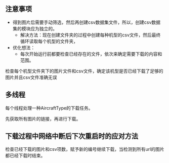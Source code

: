 ## 注意事项

* 得到图片后需要手动筛选，然后再创建csv数据集文件，所以，创建csv数据集的模块应为独立的。
  * 解决方法：现在创建文件夹的过程中创建每种机型的csv文件，然后最终循环读取每个机型的文件夹，
* 优化想法：
  * 每次开始运行前都要检查已经存在的文件，依次来确定需要下载的内容和范围。

检查每个机型文件夹下的图片文件和csv文件，确定该机型是否已经下载了足够的图片并且csv文件准确无误

## 多线程

每个线程处理一种AircraftType的下载任务。

先获取所有图片的链接，再进行下载。



## 下载过程中网络中断后下次重启时的应对方法

检查已经下载的图片和csv项数，赋予新的编号继续下载，当检测到所有url的图片都已经下载时结束。

